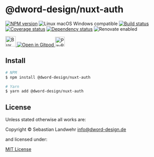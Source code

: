 <!-- TITLE/ -->
# @dword-design/nuxt-auth
<!-- /TITLE -->

<!-- BADGES/ -->
[![NPM version](https://img.shields.io/npm/v/@dword-design/nuxt-auth.svg)](https://npmjs.org/package/@dword-design/nuxt-auth)
![Linux macOS Windows compatible](https://img.shields.io/badge/os-linux%20%7C%C2%A0macos%20%7C%C2%A0windows-blue)
[![Build status](https://img.shields.io/github/workflow/status/dword-design/nuxt-auth/build)](https://github.com/dword-design/nuxt-auth/actions)
[![Coverage status](https://img.shields.io/coveralls/dword-design/nuxt-auth)](https://coveralls.io/github/dword-design/nuxt-auth)
[![Dependency status](https://img.shields.io/david/dword-design/nuxt-auth)](https://david-dm.org/dword-design/nuxt-auth)
![Renovate enabled](https://img.shields.io/badge/renovate-enabled-brightgreen)

<a href="https://www.buymeacoffee.com/dword">
  <img
    src="https://www.buymeacoffee.com/assets/img/guidelines/download-assets-sm-2.svg"
    alt="Buy Me a Coffee"
    height="32"
  >
</a><a href="https://gitpod.io/#https://github.com/dword-design/nuxt-auth">
  <img src="https://gitpod.io/button/open-in-gitpod.svg" alt="Open in Gitpod">
</a>
<a href="https://paypal.me/SebastianLandwehr">
  <img
    src="https://upload.wikimedia.org/wikipedia/commons/b/b5/PayPal.svg"
    alt="PayPal"
    height="30"
  >
</a>
<!-- /BADGES -->

<!-- DESCRIPTION/ -->

<!-- /DESCRIPTION -->

<!-- INSTALL/ -->
## Install

```bash
# NPM
$ npm install @dword-design/nuxt-auth

# Yarn
$ yarn add @dword-design/nuxt-auth
```
<!-- /INSTALL -->

<!-- LICENSE/ -->
## License

Unless stated otherwise all works are:

Copyright &copy; Sebastian Landwehr <info@dword-design.de>

and licensed under:

[MIT License](https://opensource.org/licenses/MIT)
<!-- /LICENSE -->
